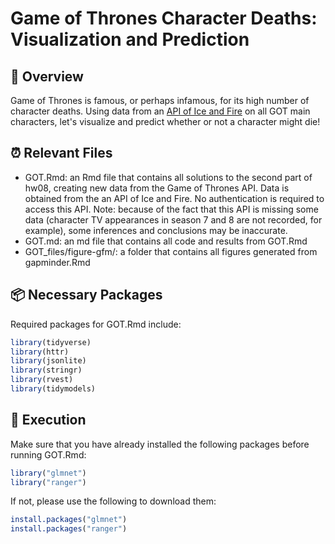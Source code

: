 # Game of Thrones Character Deaths: Visualization and Prediction 

## 🐉 Overview
Game of Thrones is famous, or perhaps infamous, for its high number of character deaths. Using data from an [API of Ice and Fire](https://anapioficeandfire.com/) on all GOT main characters, let's visualize and predict whether or not a character might die!

## ⏰ Relevant Files 
- GOT.Rmd: an Rmd file that contains all solutions to the second part of hw08, creating new data from the Game of Thrones API. Data is obtained from the an API of Ice and Fire. No authentication is required to access this API. Note: because of the fact that this API is missing some data (character TV appearances in season 7 and 8 are not recorded, for example), some inferences and conclusions may be inaccurate.
- GOT.md: an md file that contains all code and results from GOT.Rmd
- GOT_files/figure-gfm/: a folder that contains all figures generated from gapminder.Rmd

## 📦 Necessary Packages

Required packages for GOT.Rmd include:

```r
library(tidyverse)
library(httr)
library(jsonlite)
library(stringr)
library(rvest)
library(tidymodels)
```

## 👾 Execution
Make sure that you have already installed the following packages before running GOT.Rmd:
```r
library("glmnet")
library("ranger")
```
If not, please use the following to download them: 
```r
install.packages("glmnet")
install.packages("ranger")
```